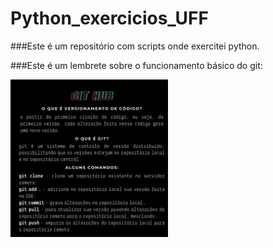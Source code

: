 # Python_exercicios_UFF

###Este é um repositório com scripts onde exercitei python.


###Este é um lembrete sobre o funcionamento básico do git:

<img src="Imagem/git_hub.png" width="50%">
